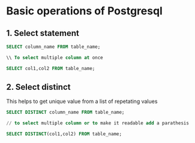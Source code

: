 # Basic operations of Postgresql

## 1. Select statement

```sql
SELECT column_name FROM table_name;

\\ To select multiple column at once

SELECT col1,col2 FROM table_name;
```

## 2. Select distinct

This helps to get unique value from a list of repetating values

```sql
SELECT DISTINCT column_name FROM table_name;

// to select multiple column or to make it readable add a parathesis

SELECT DISTINCT(col1,col2) FROM table_name;
```
